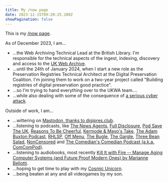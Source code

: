```yaml
---
title: My /now page
date: 2023-12-15T09:20:25.280Z
showPagination: false
---
```

This is my [/now page](https://nownownow.com/about).

As of December 2023, I am...

- ...the Web Archiving Technical Lead at the British Library. I'm responsible for the technical aspects of the ingest, indexing, discovery and access to the [UK Web Archive](http://www.webarchive.org.uk/).
- ...until the 24th of January 2024, when I start a new role as the Preservation Registries Technical Architect at the Digital Preservation Coalition.  I'm joining them to work on a two-year project called "Building registries of digital preservation good practice".
- ...so I'm trying to hand everything over to the UKWA team....
- ...while also dealing with some of the consequence of [a serious cyber attack](https://www.bbc.co.uk/news/entertainment-arts-67544504).

Outside of work, I am...

- ...wittering on [Mastodon, thanks to digipres.club](https://digipres.club/@anj).
- ...listening to podcasts, like [The News Agents](https://podcasts.apple.com/gb/podcast/the-news-agents/id1640878689), [Full Disclosure](https://podcasts.apple.com/gb/podcast/full-disclosure-with-james-obrien/id1454408831), [Pod Save The UK](https://podcasts.apple.com/gb/podcast/pod-save-the-uk/id1683411536), [Reasons To Be Cheerful](https://podcasts.apple.com/gb/podcast/reasons-to-be-cheerful-with-ed-miliband-geoff-lloyd/id1287081706), [Kermode & Mayo's Take](https://podcasts.apple.com/gb/podcast/kermode-mayos-take/id1616559297), [The Adam Buxton Podcast](https://podcasts.apple.com/gb/podcast/the-adam-buxton-podcast/id1040481893), [RHLSP](https://podcasts.apple.com/gb/podcast/rhlstp-with-richard-herring/id520831548), [Off Menu](https://podcasts.apple.com/gb/podcast/off-menu-with-ed-gamble-and-james-acaster/id1442950743), [The Bugle](https://podcasts.apple.com/gb/podcast/the-bugle/id265799883), [The Gargle](https://podcasts.apple.com/gb/podcast/the-gargle/id1552687312), [Three Bean Salad](https://podcasts.apple.com/gb/podcast/three-bean-salad/id1564066507), [NonCensored](https://podcasts.apple.com/gb/podcast/noncensored/id1627769057) and [The Comedian's Comedian Podcast (a.k.a. ComComPod)](https://podcasts.apple.com/gb/podcast/the-comedians-comedian-podcast/id513734888).
- ...listening to audiobooks, most recently [Kill It with Fire -- Manage Aging Computer Systems (and Future Proof Modern Ones) by Marianne Bellotti](https://www.audible.co.uk/pd/Kill-It-with-Fire-Audiobook/0593501721).
- ...hoping to get time to play with my [Cosmic Unicorn](https://shop.pimoroni.com/products/space-unicorns?variant=40842626596947).
- ...being beaten at any and all videogames by my son.
